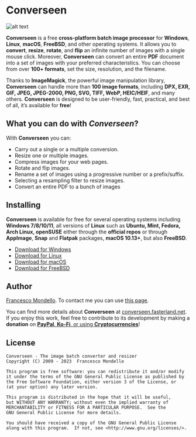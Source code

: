 # Converseen

![alt text](https://converseen.fasterland.net/images/appstream/converseen-appdata-1.png "Converseen on Kde")

**Converseen** is a free **cross-platform batch image processor** for **Windows**, **Linux**, **macOS**, **FreeBSD**, and other operating systems. It allows you to **convert**, **resize**, **rotate**, and **flip** an infinite number of images with a single mouse click. Moreover, **Converseen** can convert an entire **PDF** document into a set of images with your preferred characteristics. You can choose from over **100+ formats**, set the size, resolution, and the filename.

Thanks to **ImageMagick**, the powerful image manipulation library, **Converseen** can handle more than **100 image formats**, including **DPX, EXR, GIF, JPEG, JPEG-2000, PNG, SVG, TIFF, WebP, HEIC/HEIF**, and many others. **Converseen** is designed to be user-friendly, fast, practical, and best of all, it’s available for **free**!

## What you can do with *Converseen*?

With **Converseen** you can:
* Carry out a single or a multiple conversion.
* Resize one or multiple images.
* Compress images for your web pages.
* Rotate and flip images.
* Rename a set of images using a progressive number or a prefix/suffix.
* Selecting a resampling filter to resize images.
* Convert an entire PDF to a bunch of images

## Installing

**Converseen** is available for free for several operating systems including **Windows 7/8/10/11**, all versions of **Linux** such as **Ubuntu, Mint, Fedora, Arch Linux, openSUSE** either through the **official repos** or through **AppImage**, **Snap** and **Flatpak** packages, **macOS 10.13+**, but also **FreeBSD**.

* [Download for Windows](https://converseen.fasterland.net/download-for-windows/)
* [Download for Linux](https://converseen.fasterland.net/download-for-linux/)
* [Download for macOS](https://converseen.fasterland.net/download-for-macos/)
* [Download for FreeBSD](https://converseen.fasterland.net/download-freebsd/)

## Author

[Francesco Mondello](https://converseen.fasterland.net/).
To contact me you can use [this page](https://converseen.fasterland.net/contact-me/).


You can find more details about **Converseen** at [converseen.fasterland.net](https://converseen.fasterland.net/).
If you enjoy this work, feel free to contribute to its development by making a **donation** on [**PayPal**, **Ko-Fi**, or using **Cryptocurrencies**](https://converseen.fasterland.net/donate/)!

## License

    Converseen - The image batch converter and resizer
    Copyright (C) 2009 - 2023  Francesco Mondello

    This program is free software: you can redistribute it and/or modify
    it under the terms of the GNU General Public License as published by
    the Free Software Foundation, either version 3 of the License, or
    (at your option) any later version.

    This program is distributed in the hope that it will be useful,
    but WITHOUT ANY WARRANTY; without even the implied warranty of
    MERCHANTABILITY or FITNESS FOR A PARTICULAR PURPOSE.  See the
    GNU General Public License for more details.

    You should have received a copy of the GNU General Public License
    along with this program.  If not, see <http://www.gnu.org/licenses/>.
